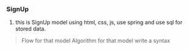 ### SignUp
1. this is SignUp model using html, css, js, use spring and use sql for stored data.
> Flow for that model
> Algorithm for that model
> write a syntax 
